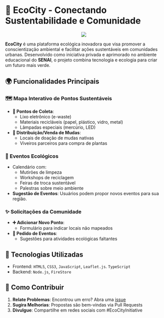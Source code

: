 # 🌱 EcoCity - Conectando Sustentabilidade e Comunidade

<div align="center">
      <img src="https://github.com/user-attachments/assets/ed5edc8d-ff21-4824-b7e6-da35ee5251a0" />
</div>

**EcoCity** é uma plataforma ecológica inovadora que visa promover a conscientização ambiental e facilitar ações sustentáveis em comunidades urbanas. Desenvolvido como iniciativa privada e aprimorado no ambiente educacional do **SENAI**, o projeto combina tecnologia e ecologia para criar um futuro mais verde.

## 🌍 Funcionalidades Principais

### 🗺️ Mapa Interativo de Pontos Sustentáveis
- **📍 Pontos de Coleta**:
  - Lixo eletrônico (e-waste)
  - Materiais recicláveis (papel, plástico, vidro, metal)
  - Lâmpadas especiais (mercúrio, LED)
- **🌿 Distribuição/Venda de Mudas**:
  - Locais de doação de mudas nativas
  - Viveiros parceiros para compra de plantas

### 📅 Eventos Ecológicos
- Calendário com:
  - Mutirões de limpeza
  - Workshops de reciclagem
  - Feiras de troca sustentável
  - Palestras sobre meio ambiente
- **Sugestão de Eventos**: Usuários podem propor novos eventos para sua região.

### ✨ Solicitações da Comunidade
- **➕ Adicionar Novo Ponto**: 
  - Formulário para indicar locais não mapeados
- **📢 Pedido de Eventos**:
  - Sugestões para atividades ecológicas faltantes

## 🚀 Tecnologias Utilizadas
- Frontend: `HTML5`, `CSS3`, `JavaScript`, `Leaflet.js`. `TypeScript`
- Backend: `Node.js`, `FireStore`

## 🌟 Como Contribuir
1. **Relate Problemas**: Encontrou um erro? Abra uma [issue](https://github.com/EcoCity-GG/ecocity/issues)
2. **Sugira Melhorias**: Propostas são bem-vindas via Pull Requests
3. **Divulgue**: Compartilhe em redes sociais com #EcoCityInitiative
